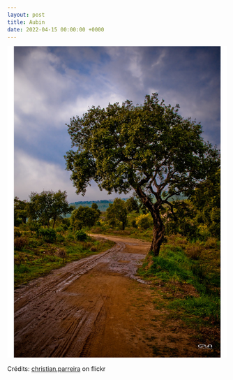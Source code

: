 ```yaml
---
layout: post
title: Aubin
date: 2022-04-15 00:00:00 +0000
---
```


![Aubin](/images/2022-04-15.jpg)

Crédits: [christian.parreira](https://www.flickr.com/people/christian_parreira/) on flickr

